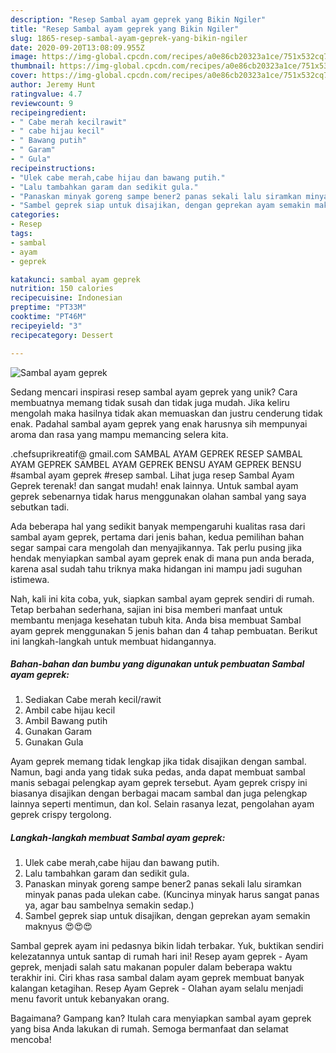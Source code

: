 ```yaml
---
description: "Resep Sambal ayam geprek yang Bikin Ngiler"
title: "Resep Sambal ayam geprek yang Bikin Ngiler"
slug: 1865-resep-sambal-ayam-geprek-yang-bikin-ngiler
date: 2020-09-20T13:08:09.955Z
image: https://img-global.cpcdn.com/recipes/a0e86cb20323a1ce/751x532cq70/sambal-ayam-geprek-foto-resep-utama.jpg
thumbnail: https://img-global.cpcdn.com/recipes/a0e86cb20323a1ce/751x532cq70/sambal-ayam-geprek-foto-resep-utama.jpg
cover: https://img-global.cpcdn.com/recipes/a0e86cb20323a1ce/751x532cq70/sambal-ayam-geprek-foto-resep-utama.jpg
author: Jeremy Hunt
ratingvalue: 4.7
reviewcount: 9
recipeingredient:
- " Cabe merah kecilrawit"
- " cabe hijau kecil"
- " Bawang putih"
- " Garam"
- " Gula"
recipeinstructions:
- "Ulek cabe merah,cabe hijau dan bawang putih."
- "Lalu tambahkan garam dan sedikit gula."
- "Panaskan minyak goreng sampe bener2 panas sekali lalu siramkan minyak panas pada ulekan cabe. (Kuncinya minyak harus sangat panas ya, agar bau sambelnya semakin sedap.)"
- "Sambel geprek siap untuk disajikan, dengan geprekan ayam semakin maknyus 😍😍😍"
categories:
- Resep
tags:
- sambal
- ayam
- geprek

katakunci: sambal ayam geprek 
nutrition: 150 calories
recipecuisine: Indonesian
preptime: "PT33M"
cooktime: "PT46M"
recipeyield: "3"
recipecategory: Dessert

---
```



![Sambal ayam geprek](https://img-global.cpcdn.com/recipes/a0e86cb20323a1ce/751x532cq70/sambal-ayam-geprek-foto-resep-utama.jpg)

Sedang mencari inspirasi resep sambal ayam geprek yang unik? Cara membuatnya memang tidak susah dan tidak juga mudah. Jika keliru mengolah maka hasilnya tidak akan memuaskan dan justru cenderung tidak enak. Padahal sambal ayam geprek yang enak harusnya sih mempunyai aroma dan rasa yang mampu memancing selera kita.

.chefsuprikreatif@ gmail.com SAMBAL AYAM GEPREK RESEP SAMBAL AYAM GEPREK SAMBEL AYAM GEPREK BENSU AYAM GEPREK BENSU #sambal ayam geprek #resep sambal. Lihat juga resep Sambal Ayam Geprek terenak! dan sangat mudah! enak lainnya. Untuk sambal ayam geprek sebenarnya tidak harus menggunakan olahan sambal yang saya sebutkan tadi.

Ada beberapa hal yang sedikit banyak mempengaruhi kualitas rasa dari sambal ayam geprek, pertama dari jenis bahan, kedua pemilihan bahan segar sampai cara mengolah dan menyajikannya. Tak perlu pusing jika hendak menyiapkan sambal ayam geprek enak di mana pun anda berada, karena asal sudah tahu triknya maka hidangan ini mampu jadi suguhan istimewa.


Nah, kali ini kita coba, yuk, siapkan sambal ayam geprek sendiri di rumah. Tetap berbahan sederhana, sajian ini bisa memberi manfaat untuk membantu menjaga kesehatan tubuh kita. Anda bisa membuat Sambal ayam geprek menggunakan 5 jenis bahan dan 4 tahap pembuatan. Berikut ini langkah-langkah untuk membuat hidangannya.

<!--inarticleads1-->

##### Bahan-bahan dan bumbu yang digunakan untuk pembuatan Sambal ayam geprek:

1. Sediakan  Cabe merah kecil/rawit
1. Ambil  cabe hijau kecil
1. Ambil  Bawang putih
1. Gunakan  Garam
1. Gunakan  Gula


Ayam geprek memang tidak lengkap jika tidak disajikan dengan sambal. Namun, bagi anda yang tidak suka pedas, anda dapat membuat sambal manis sebagai pelengkap ayam geprek tersebut. Ayam geprek crispy ini biasanya disajikan dengan berbagai macam sambal dan juga pelengkap lainnya seperti mentimun, dan kol. Selain rasanya lezat, pengolahan ayam geprek crispy tergolong. 

<!--inarticleads2-->

##### Langkah-langkah membuat Sambal ayam geprek:

1. Ulek cabe merah,cabe hijau dan bawang putih.
1. Lalu tambahkan garam dan sedikit gula.
1. Panaskan minyak goreng sampe bener2 panas sekali lalu siramkan minyak panas pada ulekan cabe. (Kuncinya minyak harus sangat panas ya, agar bau sambelnya semakin sedap.)
1. Sambel geprek siap untuk disajikan, dengan geprekan ayam semakin maknyus 😍😍😍


Sambal geprek ayam ini pedasnya bikin lidah terbakar. Yuk, buktikan sendiri kelezatannya untuk santap di rumah hari ini! Resep ayam geprek - Ayam geprek, menjadi salah satu makanan populer dalam beberapa waktu terakhir ini. Ciri khas rasa sambal dalam ayam geprek membuat banyak kalangan ketagihan. Resep Ayam Geprek - Olahan ayam selalu menjadi menu favorit untuk kebanyakan orang. 

Bagaimana? Gampang kan? Itulah cara menyiapkan sambal ayam geprek yang bisa Anda lakukan di rumah. Semoga bermanfaat dan selamat mencoba!
